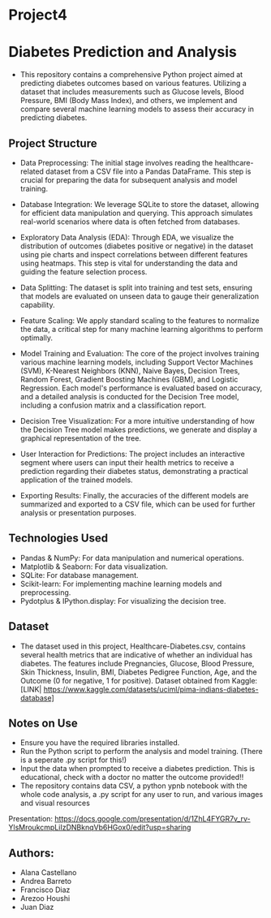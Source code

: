 # Project4


# Diabetes Prediction and Analysis

- This repository contains a comprehensive Python project aimed at predicting diabetes outcomes based on various features. Utilizing a dataset that includes measurements such as Glucose levels, Blood Pressure, BMI (Body Mass Index), and others, we implement and compare several machine learning models to assess their accuracy in predicting diabetes. 

## Project Structure

- Data Preprocessing: The initial stage involves reading the healthcare-related dataset from a CSV file into a Pandas DataFrame. This step is crucial for preparing the data for subsequent analysis and model training.

- Database Integration: We leverage SQLite to store the dataset, allowing for efficient data manipulation and querying. This approach simulates real-world scenarios where data is often fetched from databases.

- Exploratory Data Analysis (EDA): Through EDA, we visualize the distribution of outcomes (diabetes positive or negative) in the dataset using pie charts and inspect correlations between different features using heatmaps. This step is vital for understanding the data and guiding the feature selection process.

- Data Splitting: The dataset is split into training and test sets, ensuring that models are evaluated on unseen data to gauge their generalization capability.

- Feature Scaling: We apply standard scaling to the features to normalize the data, a critical step for many machine learning algorithms to perform optimally.

- Model Training and Evaluation: The core of the project involves training various machine learning models, including Support Vector Machines (SVM), K-Nearest Neighbors (KNN), Naive Bayes, Decision Trees, Random Forest, Gradient Boosting Machines (GBM), and Logistic Regression. Each model's performance is evaluated based on accuracy, and a detailed analysis is conducted for the Decision Tree model, including a confusion matrix and a classification report.

- Decision Tree Visualization: For a more intuitive understanding of how the Decision Tree model makes predictions, we generate and display a graphical representation of the tree.

- User Interaction for Predictions: The project includes an interactive segment where users can input their health metrics to receive a prediction regarding their diabetes status, demonstrating a practical application of the trained models.

- Exporting Results: Finally, the accuracies of the different models are summarized and exported to a CSV file, which can be used for further analysis or presentation purposes.

## Technologies Used

- Pandas & NumPy: For data manipulation and numerical operations.
- Matplotlib & Seaborn: For data visualization.
- SQLite: For database management.
- Scikit-learn: For implementing machine learning models and preprocessing.
- Pydotplus & IPython.display: For visualizing the decision tree.

## Dataset
- The dataset used in this project, Healthcare-Diabetes.csv, contains several health metrics that are indicative of whether an individual has diabetes. The features include Pregnancies, Glucose, Blood Pressure, Skin Thickness, Insulin, BMI, Diabetes Pedigree Function, Age, and the Outcome (0 for negative, 1 for positive). Dataset obtained from Kaggle: [LINK| https://www.kaggle.com/datasets/uciml/pima-indians-diabetes-database]

## Notes on Use
- Ensure you have the required libraries installed.
- Run the Python script to perform the analysis and model training. (There is a seperate .py script for this!)
- Input the data when prompted to receive a diabetes prediction. This is educational, check with a doctor no matter the outcome provided!!
- The repository contains data CSV, a python ypnb notebook with the whole code analysis, a .py script for any user to run, and various images and visual resources

Presentation: https://docs.google.com/presentation/d/1ZhL4FYGR7v_rv-YlsMroukcmpLiIzDNBknqVb6HGox0/edit?usp=sharing 


## Authors:

- Alana Castellano
- Andrea Barreto
- Francisco Diaz
- Arezoo Houshi
- Juan Diaz


